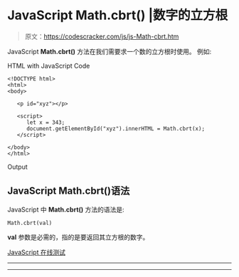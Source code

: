 # JavaScript Math.cbrt() |数字的立方根

> 原文：<https://codescracker.com/js/js-Math-cbrt.htm>

JavaScript **Math.cbrt()** 方法在我们需要求一个数的立方根时使用。 例如:

HTML with JavaScript Code

```
<!DOCTYPE html>
<html>
<body>

   <p id="xyz"></p>

   <script>
      let x = 343;
      document.getElementById("xyz").innerHTML = Math.cbrt(x);
   </script>

</body>
</html>
```

Output

## JavaScript Math.cbrt()语法

JavaScript 中 **Math.cbrt()** 方法的语法是:

```
Math.cbrt(val)
```

**val** 参数是必需的，指的是要返回其立方根的数字。

[JavaScript 在线测试](/exam/showtest.php?subid=6)

* * *

* * *